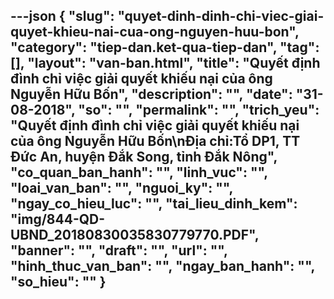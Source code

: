 ---json
{
    "slug": "quyet-dinh-dinh-chi-viec-giai-quyet-khieu-nai-cua-ong-nguyen-huu-bon",
    "category": "tiep-dan.ket-qua-tiep-dan",
    "tag": [],
    "layout": "van-ban.html",
    "title": "Quyết định đình chỉ việc giải quyết khiếu nại của ông Nguyễn Hữu Bốn",
    "description": "",
    "date": "31-08-2018",
    "so": "",
    "permalink": "",
    "trich_yeu": "Quyết định đình chỉ việc giải quyết khiếu nại của ông Nguyễn Hữu Bốn\nĐịa chỉ:Tổ DP1, TT Đức An, huyện Đắk Song, tỉnh Đắk Nông",
    "co_quan_ban_hanh": "",
    "linh_vuc": "",
    "loai_van_ban": "",
    "nguoi_ky": "",
    "ngay_co_hieu_luc": "",
    "tai_lieu_dinh_kem": "img/844-QD-UBND_20180830035830779770.PDF",
    "banner": "",
    "draft": "",
    "url": "",
    "hinh_thuc_van_ban": "",
    "ngay_ban_hanh": "",
    "so_hieu": ""
}
---
